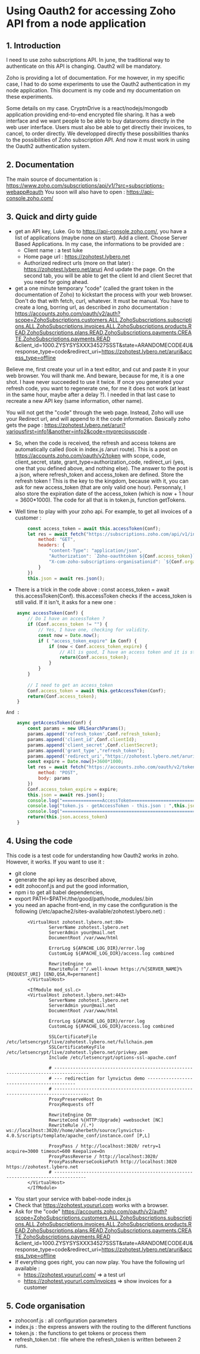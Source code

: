 # Using Oauth2 for accessing Zoho API from a node application

## 1. Introduction

I need to use zoho subscriptions API. In june, the traditional way to authenticate on this API is changing. Oauth2 will be mandatory.

Zoho is providing a lot of documentation. For me however, in my specific case, I had to do some experiments to use the Oauth2 authentication in my node application. This document is my code and my documentation on these experiments.

Some details on my case. CryptnDrive is a react/nodejs/mongodb application providing end-to-end encrypted file sharing. It has a web interface and we want people to be able to buy datarooms directly in the web user interface. Users must also be able to get directly their invoices, to cancel, to order directly. We developped directly these possibilities thanks to the possibilities of Zoho subscription API. And now it must work in using the Oauth2 authentication system.

## 2. Documentation

The main source of documentation is : https://www.zoho.com/subscriptions/api/v1/?src=subscriptions-webapp#oauth
You soon will also have to open : https://api-console.zoho.com/

## 3. Quick and dirty guide

  * get an API key, Luke. Go to https://api-console.zoho.com/, you have a list of applications (maybe none on start). Add a client. Choose Server Based Applications. In my case, the informations to be provided are :
    * Client name : a test luke
    * Home page url : https://zohotest.lybero.net
    * Authorized redirect urls (more on that later) : https://zohotest.lybero.net/aruri
    And update the page. On the second tab, you will be able to get the client Id and client Secret that you need for going ahead.
  * get a one minute temporary "code" (called the grant token in the documentation of Zoho) to kickstart the process with your web browser. Don't do that with fetch, curl, whatever. It must be manual. You have to create a long, borring url, as described in zoho documentation : 
https://accounts.zoho.com/oauth/v2/auth?scope=ZohoSubscriptions.customers.ALL,ZohoSubscriptions.subscriptions.ALL,ZohoSubscriptions.invoices.ALL,ZohoSubscriptions.products.READ,ZohoSubscriptions.plans.READ,ZohoSubscriptions.payments.CREATE,ZohoSubscriptions.payments.READ &client_id=1000.ZYSYSYSXXX34527SSST&state=ARANDOMECODE4U&response_type=code&redirect_uri=https://zohotest.lybero.net/aruri&access_type=offline

Believe me, first create your url in a text editor, and cut and paste it in your web browser. You will thank me. And beware, because for me, it is a one shot. I have never succeeded to use it twice. If once you generated your refresh code, you want to regenerate one, for me it does not work (at least in the same hour, maybe after a delay ?). I needed in that last case to recreate a new API key (same information, other name).

You will not get the "code" through the web page. Instead, Zoho will use your Redirect url, and will append to it the code information. Basically zoho gets the page : https://zohotest.lybero.net/aruri?variousfirst=info1&another=info2&code=mypreciouscode .

  * So, when the code is received, the refresh and access tokens are automatically called (look in index.js /aruri route). This is a post on https://accounts.zoho.com/oauth/v2/token with scope, code, client_secret, state, grant_type=authorization_code, redirect_uri (yes, one that you defined above, and nothing else). The answer to the post is a json, where refresh_token and access_token are defined. Store the refresh token ! This is the key to the kingdom, because with it, you can ask for new access_token (that are only valid one hour). Personnaly, I also store the expiration date of the access_token (which is now + 1 hour = 3600*1000). The code for all that is in token.js, function getTokens.

  * Well time to play with your zoho api. For example, to get all invoices of a customer :

```javascript 
        const access_token = await this.accessToken(Conf);
        let res = await fetch("https://subscriptions.zoho.com/api/v1/invoices?customer_id=1279999000000293015&organization_id=668537797", {
            method: "GET",
            headers: {
                "content-Type": "application/json",
                "Authorization": `Zoho-oauthtoken ${Conf.access_token}`,
                "X-com-zoho-subscriptions-organisationid": `${Conf.organisationId}`
            }
        })
        this.json = await res.json();
```

  * There is a trick in the code above : const access_token = await this.accessToken(Conf). this.accessToken checks if the access_token is still valid. If it isn't, it asks for a new one :

```javascript
    async accessToken(Conf) {
        // Do I have an accessToken ?
        if (Conf.access_token != "") {
            // Yes, I have one, checking for validity.
            const now = Date.now();
            if ( "access_token_expire" in Conf) {
                if (now < Conf.access_token_expire) {
                    // All is good, I have an access token and it is still valid
                    return(Conf.access_token);
                }
            }
        }
        
        // I need to get an access_token
        Conf.access_token = await this.getAccessToken(Conf);
        return(Conf.access_token);
    }
```
    And : 
```javascript
    async getAccessToken(Conf) {
        const params = new URLSearchParams();
        params.append('refresh_token',Conf.refresh_token);
        params.append('client_id',Conf.clientId);
        params.append('client_secret',Conf.clientSecret);
        params.append('grant_type',"refresh_token");
        params.append('redirect_uri',"https://zohotest.lybero.net/aruri");
        const expire = Date.now()+3600*1000;
        let res = await fetch("https://accounts.zoho.com/oauth/v2/token", {
            method: "POST",
            body: params
        })
        Conf.access_token_expire = expire;
        this.json = await res.json();
        console.log("===============AccessToken========================");
        console.log("token.js - getAccessToken - this.json : ",this.json);
        console.log("==================================================");
        return(this.json.access_token)
    }
```
## 4. Using the code

This code is a test code for understanding how Oauth2 works in zoho. However, it works. If you want to use it :
* git clone
* generate the api key as described above,
* edit zohoconf.js and put the good information,
* npm i to get all babel dependencies,
* export PATH=$PATH:/the/good/path/node_modules/.bin
* you need an apache front-end, in my case the configuration is the following (/etc/apache2/sites-available/zohotest.lybero.net) :

```
        <VirtualHost zohotest.lybero.net:80>
                ServerName zohotest.lybero.net
                ServerAdmin your@mail.net
                DocumentRoot /var/www/html

                ErrorLog ${APACHE_LOG_DIR}/error.log
                CustomLog ${APACHE_LOG_DIR}/access.log combined

                RewriteEngine on
                RewriteRule !^/.well-known https://%{SERVER_NAME}%{REQUEST_URI} [END,QSA,R=permanent]
        </VirtualHost>

        <IfModule mod_ssl.c>
        <VirtualHost zohotest.lybero.net:443>
                ServerName zohotest.lybero.net
                ServerAdmin your@mail.net
                DocumentRoot /var/www/html

                ErrorLog ${APACHE_LOG_DIR}/error.log
                CustomLog ${APACHE_LOG_DIR}/access.log combined

                SSLCertificateFile /etc/letsencrypt/live/zohotest.lybero.net/fullchain.pem
                SSLCertificateKeyFile /etc/letsencrypt/live/zohotest.lybero.net/privkey.pem
                Include /etc/letsencrypt/options-ssl-apache.conf

                # -----------------------------------------------------------------------------------
                # --- redirection for lynvictus demo -------------------------------------------
                # -----------------------------------------------------------------------------------
                ProxyPreserveHost On
                ProxyRequests off

                RewriteEngine On
                RewriteCond %{HTTP:Upgrade} =websocket [NC]
                RewriteRule /(.*)           ws://localhost:3020//home/aherbeth/source/lynvictus-4.0.5/scripts/template/apache_conf/instance.conf [P,L]

                ProxyPass / http://localhost:3020/ retry=1 acquire=3000 timeout=600 Keepalive=On
                ProxyPassReverse / http://localhost:3020/
                ProxyPassReverseCookiePath http://localhost:3020 https://zohotest.lybero.net
                # ----------------------------------------------------------------------------------
        </VirtualHost>
        </IfModule>
```

* You start your service with babel-node index.js
* Check that https://zohotest.yoururl.com works with a browser.
* Ask for the "code" 
https://accounts.zoho.com/oauth/v2/auth?scope=ZohoSubscriptions.customers.ALL,ZohoSubscriptions.subscriptions.ALL,ZohoSubscriptions.invoices.ALL,ZohoSubscriptions.products.READ,ZohoSubscriptions.plans.READ,ZohoSubscriptions.payments.CREATE,ZohoSubscriptions.payments.READ &client_id=1000.ZYSYSYSXXX34527SSST&state=ARANDOMECODE4U&response_type=code&redirect_uri=https://zohotest.lybero.net/aruri&access_type=offline
* If everything goes right, you can now play. You have the following url available :
  * https://zohotest.yoururl.com/  => a test url
  * https://zohotest.yoururl.com/invoices => show invoices for a customer

## 5. Code organisation

* zohoconf.js : all configuration parameters
* index.js : the express answers with the routing to the different functions
* token.js : the functions to get tokens or process them
* refresh_token.txt : file where the refresh_token is written between 2 runs.
